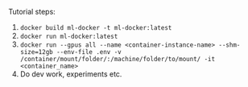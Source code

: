 Tutorial steps:

1. `docker build ml-docker -t ml-docker:latest`
2. `docker run ml-docker:latest`
3. `docker run --gpus all --name <container-instance-name> --shm-size=12gb --env-file .env -v /container/mount/folder/:/machine/folder/to/mount/ -it <container_name>`
4. Do dev work, experiments etc. 